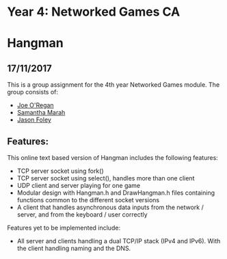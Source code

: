 # Year 4: Networked Games CA
# Hangman
## 17/11/2017

This is a group assignment for the 4th year Networked Games module. The group consists of:
  * [Joe O'Regan](https://github.com/joeaoregan)
  * [Samantha Marah](https://github.com/jasfoley)
  * [Jason Foley](https://github.com/samanthamarah)

## Features:

This online text based version of Hangman includes the following features:
  * TCP server socket using fork()
  * TCP server socket using select(), handles more than one client
  * UDP client and server playing for one game
  * Modular design with Hangman.h and DrawHangman.h files containing functions common to the different socket versions
  * A client that handles asynchronous data inputs from the network / server, and from the keyboard / user correctly

Features yet to be implemented include:
  * All server and clients handling a dual TCP/IP stack (IPv4 and IPv6). With the client handling naming and the DNS.
